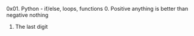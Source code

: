 0x01. Python - if/else, loops, functions
0. Positive anything is better than negative nothing
1. The last digit
